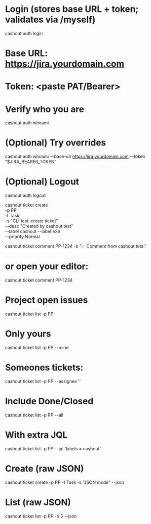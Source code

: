 # Login (stores base URL + token; validates via /myself)
cashout auth login
# Base URL: https://jira.yourdomain.com
# Token: <paste PAT/Bearer>

# Verify who you are
cashout auth whoami

# (Optional) Try overrides
cashout auth whoami --base-url https://jira.yourdomain.com --token "$JIRA_BEARER_TOKEN"

# (Optional) Logout
cashout auth logout


cashout ticket create \
  -p PP \
  -t Task \
  -s "CLI test: create ticket" \
  --desc "Created by cashout test" \
  --label cashout --label e2e \
  --priority Normal

cashout ticket comment PP-1234 -b "✅ Comment from cashout test."
# or open your editor:
cashout ticket comment PP-1234

# Project open issues
cashout ticket list -p PP

# Only yours
cashout ticket list -p PP --mine

# Someones tickets:

cashout ticket list -p PP --assignee ''

# Include Done/Closed
cashout ticket list -p PP --all

# With extra JQL
cashout ticket list -p PP --jql 'labels = cashout'


# Create (raw JSON)
cashout ticket create -p PP -t Task -s "JSON mode" --json

# List (raw JSON)
cashout ticket list -p PP -n 5 --json
